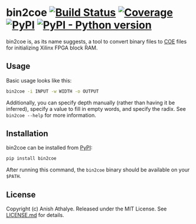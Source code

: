 # bin2coe [![Build Status](https://github.com/anishathalye/bin2coe/actions/workflows/ci.yml/badge.svg)](https://github.com/anishathalye/bin2coe/actions/workflows/ci.yml) [![Coverage](https://codecov.io/gh/anishathalye/bin2coe/branch/master/graph/badge.svg)](https://app.codecov.io/gh/anishathalye/bin2coe) [![PyPI](https://img.shields.io/pypi/v/bin2coe.svg)](https://pypi.org/pypi/bin2coe/) [![PyPI - Python version](https://img.shields.io/pypi/pyversions/bin2coe.svg)](https://pypi.org/pypi/bin2coe/)


bin2coe is, as its name suggests, a tool to convert binary files to [COE] files
for initializing Xilinx FPGA block RAM.

Usage
-----

Basic usage looks like this:

```bash
bin2coe -i INPUT -w WIDTH -o OUTPUT
```

Additionally, you can specify depth manually (rather than having it be
inferred), specify a value to fill in empty words, and specify the radix. See
`bin2coe --help` for more information.

Installation
------------

bin2coe can be installed from [PyPI]:

```bash
pip install bin2coe
```

After running this command, the `bin2coe` binary should be available on your
`$PATH`.

License
-------

Copyright (c) Anish Athalye. Released under the MIT License. See
[LICENSE.md][license] for details.

[COE]: https://docs.xilinx.com/r/en-US/ug896-vivado-ip/COE-File-Syntax
[PyPI]: https://pypi.org/project/bin2coe/
[license]: LICENSE.md
